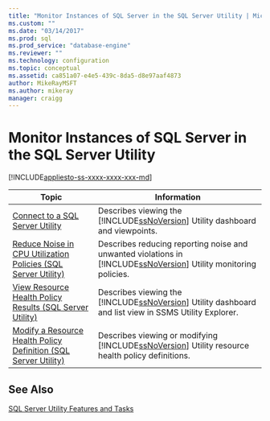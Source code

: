 ```yaml
---
title: "Monitor Instances of SQL Server in the SQL Server Utility | Microsoft Docs"
ms.custom: ""
ms.date: "03/14/2017"
ms.prod: sql
ms.prod_service: "database-engine"
ms.reviewer: ""
ms.technology: configuration
ms.topic: conceptual
ms.assetid: ca851a07-e4e5-439c-8da5-d8e97aaf4873
author: MikeRayMSFT
ms.author: mikeray
manager: craigg
---
```

# Monitor Instances of SQL Server in the SQL Server Utility
[!INCLUDE[appliesto-ss-xxxx-xxxx-xxx-md](../../includes/appliesto-ss-xxxx-xxxx-xxx-md.md)]
  
  
|Topic|Information|  
|-----------|-----------------|  
|[Connect to a SQL Server Utility](../../relational-databases/manage/connect-to-a-sql-server-utility.md)|Describes viewing the [!INCLUDE[ssNoVersion](../../includes/ssnoversion-md.md)] Utility dashboard and viewpoints.|  
|[Reduce Noise in CPU Utilization Policies &#40;SQL Server Utility&#41;](../../relational-databases/manage/reduce-noise-in-cpu-utilization-policies-sql-server-utility.md)|Describes reducing reporting noise and unwanted violations in [!INCLUDE[ssNoVersion](../../includes/ssnoversion-md.md)] Utility monitoring policies.|  
|[View Resource Health Policy Results &#40;SQL Server Utility&#41;](../../relational-databases/manage/view-resource-health-policy-results-sql-server-utility.md)|Describes viewing the [!INCLUDE[ssNoVersion](../../includes/ssnoversion-md.md)] Utility dashboard and list view in SSMS Utility Explorer.|  
|[Modify a Resource Health Policy Definition &#40;SQL Server Utility&#41;](../../relational-databases/manage/modify-a-resource-health-policy-definition-sql-server-utility.md)|Describes viewing or modifying [!INCLUDE[ssNoVersion](../../includes/ssnoversion-md.md)] Utility resource health policy definitions.|  
  
## See Also  
 [SQL Server Utility Features and Tasks](../../relational-databases/manage/sql-server-utility-features-and-tasks.md)  
  
  
